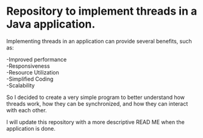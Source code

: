 # Repository to implement threads in a Java application.

Implementing threads in an application can provide several benefits, such as:

-Improved performance<br>
-Responsiveness<br>
-Resource Utilization<br>
-Simplified Coding<br>
-Scalability<br>

So I decided to create a very simple program to better understand how threads work, how they can be synchronized, and how they can interact with each other.

I will update this repository with a more descriptive READ ME when the application is done.
